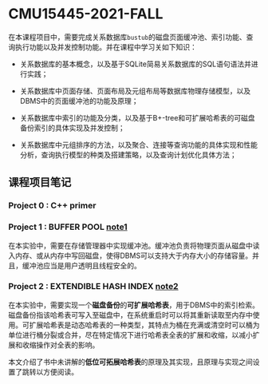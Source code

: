 # CMU15445-2021-FALL

在本课程项目中，需要完成关系数据库`bustub`的磁盘页面缓冲池、索引功能、查询执行功能以及并发控制功能。并在课程中学习关如下知识：

- 关系数据库的基本概念，以及基于SQLite简易关系数据库的SQL语句语法并进行实践；

- 关系数据库中页面存储、页面布局及元组布局等数据库物理存储模型，以及DBMS中的页面缓冲池的功能及原理；
- 关系数据库中索引的功能及分类，以及基于B+-tree和可扩展哈希表的可磁盘备份索引的具体实现及并发控制；
- 关系数据库中元组排序的方法，以及聚合、连接等查询功能的具体实现和性能分析，查询执行模型的种类及搭建策略，以及查询计划优化具体方法；

## 课程项目笔记

### Project 0 : C++ primer 

### Project 1 : BUFFER POOL [note1]()

在本实验中，需要在存储管理器中实现缓冲池。缓冲池负责将物理页面从磁盘中读入内存、或从内存中写回磁盘，使得DBMS可以支持大于内存大小的存储容量。并且，缓冲池应当是用户透明且线程安全的。

### Project 2 : EXTENDIBLE HASH INDEX [note2]()

在本实验中，需要实现一个**磁盘备份**的**可扩展哈希表**，用于DBMS中的索引检索。磁盘备份指该哈希表可写入至磁盘中，在系统重启时可以将其重新读取至内存中使用。可扩展哈希表是动态哈希表的一种类型，其特点为桶在充满或清空时可以桶为单位进行桶分裂或合并，尽在特定情况下进行哈希表全表的扩展和收缩，以减小扩展和收缩操作对全表的影响。

本文介绍了书中未讲解的**低位可拓展哈希表**的原理及其实现，且原理与实现之间设置了跳转以方便阅读。
